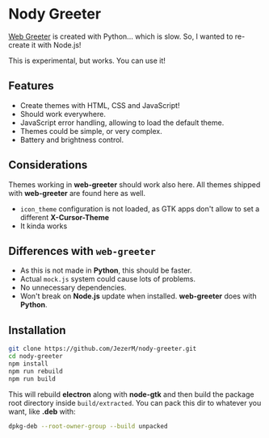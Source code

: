 # Nody Greeter

[Web Greeter][web-greeter] is created with Python... which is slow. So, I wanted to re-create it with Node.js!

This is experimental, but works. You can use it!

## Features

- Create themes with HTML, CSS and JavaScript!
- Should work everywhere.
- JavaScript error handling, allowing to load the default theme.
- Themes could be simple, or very complex.
- Battery and brightness control.

## Considerations

Themes working in **web-greeter** should work also here. All themes shipped with **web-greeter** are found here as well.

- `icon_theme` configuration is not loaded, as GTK apps don't allow to set a different **X-Cursor-Theme**
- It kinda works

## Differences with `web-greeter`

- As this is not made in **Python**, this should be faster.
- Actual `mock.js` system could cause lots of problems.
- No unnecessary dependencies.
- Won't break on **Node.js** update when installed. **web-greeter** does with **Python**.

## Installation

```sh
git clone https://github.com/JezerM/nody-greeter.git
cd nody-greeter
npm install
npm run rebuild
npm run build
```

This will rebuild **electron** along with **node-gtk** and then build the package root directory inside `build/extracted`. You can pack this dir to whatever you want, like **.deb** with:
```sh
dpkg-deb --root-owner-group --build unpacked
```

[web-greeter]: https://github.com/JezerM/web-greeter "Web Greeter"
